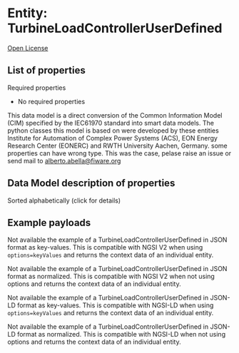 Entity: TurbineLoadControllerUserDefined  
========================================  
[Open License](https://github.com/smart-data-models//dataModel.EnergyCIM/blob/master/TurbineLoadControllerUserDefined/LICENSE.md)  

## List of properties  

Required properties  
- No required properties    
This data model is a direct conversion of the Common Information Model (CIM) specified by the IEC61970 standard into smart data models. The python classes this model is based on were developed by these entities Institute for Automation of Complex Power Systems (ACS), EON Energy Research Center (EONERC) and RWTH University Aachen, Germany. some properties can have wrong type. This was the case, pelase raise an issue or send mail to alberto.abella@fiware.org  
## Data Model description of properties  
Sorted alphabetically (click for details)  
## Example payloads    
Not available the example of a TurbineLoadControllerUserDefined in JSON format as key-values. This is compatible with NGSI V2 when  using `options=keyValues` and returns the context data of an individual entity.  
Not available the example of a TurbineLoadControllerUserDefined in JSON format as normalized. This is compatible with NGSI V2 when not using options and returns the context data of an individual entity.  
Not available the example of a TurbineLoadControllerUserDefined in JSON-LD format as key-values. This is compatible with NGSI-LD when  using `options=keyValues` and returns the context data of an individual entity.  
Not available the example of a TurbineLoadControllerUserDefined in JSON-LD format as normalized. This is compatible with NGSI-LD when not using options and returns the context data of an individual entity.  
